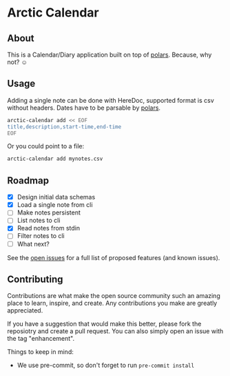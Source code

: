 # Arctic Calendar

## About

This is a Calendar/Diary application built on top of [polars][polars].
Because, why not? :relaxed:

## Usage

Adding a single note can be done with HereDoc, supported format is csv
without headers. Dates have to be parsable by [polars][polars].

```sh
arctic-calendar add << EOF
title,description,start-time,end-time
EOF
```

Or you could point to a file:

```sh
arctic-calendar add mynotes.csv
```

## Roadmap

- [x] Design initial data schemas
- [x] Load a single note from cli
- [ ] Make notes persistent
- [ ] List notes to cli
- [x] Read notes from stdin
- [ ] Filter notes to cli
- [ ] What next?

See the [open issues][open-issues] for a full list of
proposed features (and known issues).

## Contributing

Contributions are what make the open source community such an amazing place
to learn, inspire, and create.
Any contributions you make are greatly appreciated.

If you have a suggestion that would make this better, please fork
the reposiotry and create a pull request. You can also simply open
an issue with the tag "enhancement".

Things to keep in mind:

- We use pre-commit, so don't forget to run `pre-commit install`

[open-issues]: https://github.com/othneildrew/Best-README-Template/issues
[polars]: https://pola.rs/
